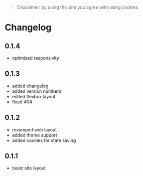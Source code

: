 > Disclaimer: by using this site you agree with using cookies

# Changelog

## 0.1.4

- optimized responsivity

## 0.1.3

- added changelog
- added version numbers
- edited flexbox layout
- fixed 404

## 0.1.2

- revamped web layout
- added iframe support
- added cookies for state saving

## 0.1.1

- basic site layout
